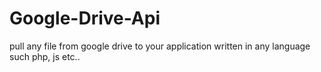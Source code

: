# Google-Drive-Api
pull any file from google drive to your application written in any language such php, js etc..
